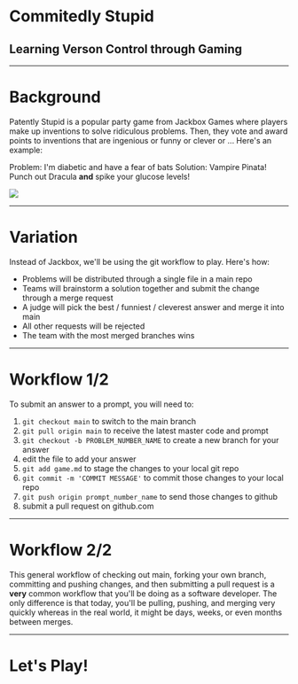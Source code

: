 # Commitedly Stupid
## Learning Verson Control through Gaming

---

# Background

Patently Stupid is a popular party game from Jackbox Games where players make up inventions to solve ridiculous problems. Then, they vote and award points to inventions that are ingenious or funny or clever or ... Here's an example:

Problem: I'm diabetic and have a fear of bats
Solution: Vampire Pinata! Punch out Dracula **and** spike your glucose levels!

![](https://play-lh.googleusercontent.com/L0LRJKiKVoj1mbNP17SuYqYY0mS3xLBAVWj_mdDivrY2GDHKqtTKjBCLR6N6jP2S-Q=w3840-h2024-rw)

---

# Variation

Instead of Jackbox, we'll be using the git workflow to play. Here's how:

- Problems will be distributed through a single file in a main repo
- Teams will brainstorm a solution together and submit the change through a merge request
- A judge will pick the best / funniest / cleverest answer and merge it into main
- All other requests will be rejected
- The team with the most merged branches wins

---

# Workflow 1/2

To submit an answer to a prompt, you will need to:

1. `git checkout main` to switch to the main branch
2. `git pull origin main` to receive the latest master code and prompt
3. `git checkout -b PROBLEM_NUMBER_NAME` to create a new branch for your answer
4. edit the file to add your answer
5. `git add game.md` to stage the changes to your local git repo
6. `git commit -m 'COMMIT MESSAGE'` to commit those changes to your local repo
7. `git push origin prompt_number_name` to send those changes to github
8. submit a pull request on github.com

---

# Workflow 2/2

This general workflow of checking out main, forking your own branch, committing and pushing changes, and then submitting a pull request is a **very** common workflow that you'll be doing as a software developer. The only difference is that today, you'll be pulling, pushing, and merging very quickly whereas in the real world, it might be days, weeks, or even months between merges.

---

# Let's Play!
